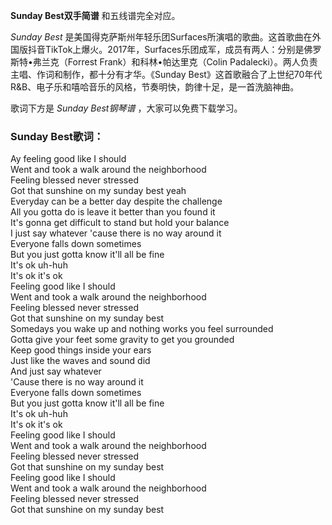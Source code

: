 

**Sunday Best双手简谱** 和五线谱完全对应。

_Sunday Best_
是美国得克萨斯州年轻乐团Surfaces所演唱的歌曲。这首歌曲在外国版抖音TikTok上爆火。2017年，Surfaces乐团成军，成员有两人：分别是佛罗斯特•弗兰克（Forrest
Frank）和科林•帕达里克（Colin Padalecki）。两人负责主唱、作词和制作，都十分有才华。《Sunday
Best》这首歌融合了上世纪70年代R&B、电子乐和嘻哈音乐的风格，节奏明快，韵律十足，是一首洗脑神曲。

歌词下方是 _Sunday Best钢琴谱_ ，大家可以免费下载学习。

### Sunday Best歌词：

Ay feeling good like I should  
Went and took a walk around the neighborhood  
Feeling blessed never stressed  
Got that sunshine on my sunday best yeah  
Everyday can be a better day despite the challenge  
All you gotta do is leave it better than you found it  
It's gonna get difficult to stand but hold your balance  
I just say whatever 'cause there is no way around it  
Everyone falls down sometimes  
But you just gotta know it'll all be fine  
It's ok uh-huh  
It's ok it's ok  
Feeling good like I should  
Went and took a walk around the neighborhood  
Feeling blessed never stressed  
Got that sunshine on my sunday best  
Somedays you wake up and nothing works you feel surrounded  
Gotta give your feet some gravity to get you grounded  
Keep good things inside your ears  
Just like the waves and sound did  
And just say whatever  
'Cause there is no way around it  
Everyone falls down sometimes  
But you just gotta know it'll all be fine  
It's ok uh-huh  
It's ok it's ok  
Feeling good like I should  
Went and took a walk around the neighborhood  
Feeling blessed never stressed  
Got that sunshine on my sunday best  
Feeling good like I should  
Went and took a walk around the neighborhood  
Feeling blessed never stressed  
Got that sunshine on my sunday best

